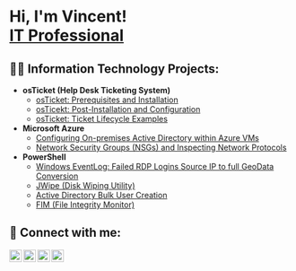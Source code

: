 <h1>Hi, I'm Vincent! <br/><a href="www.linkedin.com/in/vincent-chachere-9b3253134/">IT Professional</a>

<h2>👨‍💻 Information Technology Projects:</h2>

- <b>osTicket (Help Desk Ticketing System)</b>
  - [osTicket: Prerequisites and Installation](https://github.com/vincentchachere/osticket-prereqs)
  - [osTicekt: Post-Installation and Configuration](https://github.com/vincentchachere)
  - [osTicket: Ticket Lifecycle Examples](https://github.com/vincentchachere)
- <b>Microsoft Azure</b>
  - [Configuring On-premises Active Directory within Azure VMs](https://github.com/vincentchachere)
  - [Network Security Groups (NSGs) and Inspecting Network Protocols](https://github.com/vincentchachere)
- <b>PowerShell</b>
  - [Windows EventLog: Failed RDP Logins Source IP to full GeoData Conversion](https://github.com/vincentchachere)
  - [JWipe (Disk Wiping Utility)](https://github.com/vincentchachere)
  - [Active Directory Bulk User Creation](https://github.com/vincentchachere)
  - [FIM (File Integrity Monitor)](https://github.com/vincentchachere)
 

<h2> 🤳 Connect with me:</h2>

[<img align="left" alt="vincentchachere | YouTube" width="22px" src="https://cdn.jsdelivr.net/npm/simple-icons@v3/icons/youtube.svg" />][youtube]
[<img align="left" alt="vincentchachere | Twitter" width="22px" src="https://cdn.jsdelivr.net/npm/simple-icons@v3/icons/twitter.svg" />][twitter]
[<img align="left" alt="vincentchachere | LinkedIn" width="22px" src="https://cdn.jsdelivr.net/npm/simple-icons@v3/icons/linkedin.svg" />][linkedin]
[<img align="left" alt="vincentchachere | Instagram" width="22px" src="https://cdn.jsdelivr.net/npm/simple-icons@v3/icons/instagram.svg" />][instagram]

[twitter]: https://x.com/vincentchachere
[youtube]: https://www.youtube.com/c/vincentchachere
[instagram]: https://www.instagram.com/vincentchachere/
[linkedin]: https://linkedin.com/in/vincentchachere

<!--
**joshmadakor1/joshmadakor1** is a ✨ _special_ ✨ repository because its `README.md` (this file) appears on your GitHub profile.

Here are some ideas to get you started:

- 🔭 I’m currently working on ...
- 🌱 I’m currently learning ...
- 👯 I’m looking to collaborate on ...
- 🤔 I’m looking for help with ...
- 💬 Ask me about ...
- 📫 How to reach me: ...
- 😄 Pronouns: ...
- ⚡ Fun fact: ...
-->
